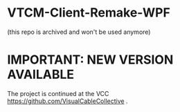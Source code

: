 # VTCM-Client-Remake-WPF
(this repo is archived and won't be used anymore)

# IMPORTANT: NEW VERSION AVAILABLE
The project is continued at the VCC https://github.com/VisualCableCollective .<br><br>
